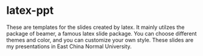 # latex-ppt
These are templates for the slides created by latex. It mainly utilzes the package of beamer, a famous latex slide package.
You can choose different themes and color, and you can customize your own style. These slides are my presentations in East China Normal University. 
